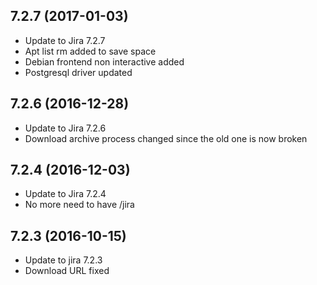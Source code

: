 
## 7.2.7 (2017-01-03)
- Update to Jira 7.2.7
- Apt list rm added to save space
- Debian frontend non interactive added
- Postgresql driver updated

## 7.2.6 (2016-12-28)
- Update to Jira 7.2.6
- Download archive process changed since the old one is now broken

## 7.2.4 (2016-12-03)
- Update to Jira 7.2.4
- No more need to have /jira

## 7.2.3 (2016-10-15)
- Update to jira 7.2.3
- Download URL fixed
